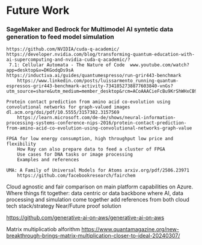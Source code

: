 # Future Work

### SageMaker and Bedrock for Multimodel AI syntetic data generation to feed model simulation





	https://github.com/NVIDIA/cuda-q-academic/
	https://developer.nvidia.com/blog/transforming-quantum-education-with-ai-supercomputing-and-nvidia-cuda-q-academic/?
	 7.1: Cellular Automata - The Nature of Code  www.youtube.com/watch?app=desktop&v=DKGodqDs9sA
	https://inductiva.ai/guides/quantumespresso/run-grir443-benchmark
		https://www.linkedin.com/posts/luissarmento_running-quantum-espressos-grir443-benchmark-activity-7341852738877603840-vnGs?utm_source=share&utm_medium=member_desktop&rcm=ACoAAACieFcBu9KrShWHxCB9KX_urMExxjV2R6s

	Protein contact prediction from amino acid co-evolution using convolutional networks for graph-valued images dl.acm.org/doi/pdf/10.5555/3157382.3157569
		https://learn.microsoft.com/de-de/shows/neural-information-processing-systems-conference-nips-2016/protein-contact-prediction-from-amino-acid-co-evolution-using-convolutional-networks-graph-value

	FPGA for low energy consumption, high throughput low price and flexibility
		How Ray can also prepare data to feed a cluster of FPGA
		Use cases for DNA tasks or image processing
		Examples and references

	UMA: A Family of Universal Models for Atoms arxiv.org/pdf/2506.23971
		https://github.com/facebookresearch/fairchem

Cloud agnostic and fair comparison on main platform capabilities on Azure. Where things fit together: data centric or data backbone where AI, data processing and simulation come together
	add references from both cloud tech stack/strategy
	Near/Future proof solution

https://github.com/generative-ai-on-aws/generative-ai-on-aws

Matrix multiplicatiob alforithm
	https://www.quantamagazine.org/new-breakthrough-brings-matrix-multiplication-closer-to-ideal-20240307/